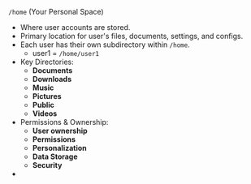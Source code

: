 
`/home` (Your Personal Space)

- Where user accounts are stored.
- Primary location for user's files, documents, settings, and configs.
- Each user has their own subdirectory within `/home`.
	- user1 = `/home/user1`
- Key Directories:
	- __Documents__
	- __Downloads__
	- __Music__
	- __Pictures__
	- __Public__
	- __Videos__
- Permissions & Ownership:
	- __User ownership__
	- __Permissions__
	- __Personalization__
	- __Data Storage__
	- __Security__
- 
